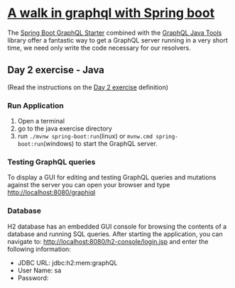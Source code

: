 # [A walk in graphql with Spring boot]((/README.md))
The [Spring Boot GraphQL Starter](https://github.com/graphql-java-kickstart/graphql-spring-boot) combined with the [GraphQL Java Tools](https://github.com/graphql-java-kickstart/graphql-java-tools) library offer a fantastic way to get a GraphQL server running in a very short time, we need only write the code necessary for our resolvers.

## Day 2 exercise - Java
(Read the instructions on the [Day 2 exercise](../day_02.md#exercise) definition)

### Run Application

1. Open a terminal
2. go to the java exercise directory
3. run `./mvnw spring-boot:run`(linux) or `mvnw.cmd spring-boot:run`(windows) to start the GraphQL server.

### Testing GraphQL queries
To display a GUI for editing and testing GraphQL queries and mutations against the server you can open your browser and type [http://localhost:8080/graphiql](http://localhost:8080/graphiql)

### Database
H2 database has an embedded GUI console for browsing the contents of a database and running SQL queries.
After starting the application, you can navigate to:
[http://localhost:8080/h2-console/login.jsp](http://localhost:8080/h2-console/login.jsp) and enter the following information:
- JDBC URL: jdbc:h2:mem:graphQL
- User Name: sa
- Password: <blank>
